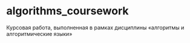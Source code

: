 # algorithms_coursework
Курсовая работа, выполненная в рамках дисциплины «алгоритмы и алгоритмические языки»
